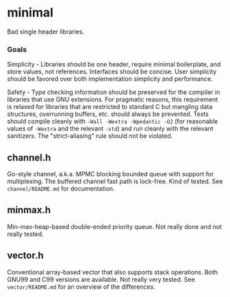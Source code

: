 # minimal
Bad single header libraries.

### Goals
Simplicity - Libraries should be one header, require minimal boilerplate, and
store values, not references. Interfaces should be concise. User simplicity
should be favored over both implementation simplicity and performance.

Safety - Type checking information should be preserved for the compiler in
libraries that use GNU extensions. For pragmatic reasons, this requirement is
relaxed for libraries that are restricted to standard C but mangling data
structures, overrunning buffers, etc. should always be prevented. Tests should
compile cleanly with `-Wall -Wextra -Wpedantic -O2` (for reasonable values of
`-Wextra` and the relevant `-std`) and run cleanly with the relevant
sanitizers. The "strict-aliasing" rule should not be violated.

## channel.h
Go-style channel, a.k.a. MPMC blocking bounded queue with support for
multiplexing. The buffered channel fast path is lock-free. Kind of tested. See
`channel/README.md` for documentation.

## minmax.h
Min-max-heap-based double-ended priority queue. Not really done and not really
tested.

## vector.h
Conventional array-based vector that also supports stack operations. Both GNU99
and C99 versions are available. Not really very tested. See `vector/README.md`
for an overview of the differences.
